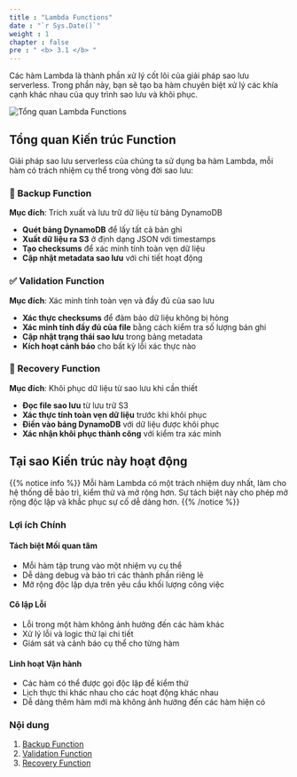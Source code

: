 ```yaml
---
title : "Lambda Functions"
date : "`r Sys.Date()`"
weight : 1
chapter : false
pre : " <b> 3.1 </b> "
---
```


Các hàm Lambda là thành phần xử lý cốt lõi của giải pháp sao lưu serverless. Trong phần này, bạn sẽ tạo ba hàm chuyên biệt xử lý các khía cạnh khác nhau của quy trình sao lưu và khôi phục.

![Tổng quan Lambda Functions](/images/3.svlessimp/001-overview.png)

## Tổng quan Kiến trúc Function

Giải pháp sao lưu serverless của chúng ta sử dụng ba hàm Lambda, mỗi hàm có trách nhiệm cụ thể trong vòng đời sao lưu:

### 🔄 Backup Function
**Mục đích**: Trích xuất và lưu trữ dữ liệu từ bảng DynamoDB
- **Quét bảng DynamoDB** để lấy tất cả bản ghi
- **Xuất dữ liệu ra S3** ở định dạng JSON với timestamps
- **Tạo checksums** để xác minh tính toàn vẹn dữ liệu
- **Cập nhật metadata sao lưu** với chi tiết hoạt động

### ✅ Validation Function  
**Mục đích**: Xác minh tính toàn vẹn và đầy đủ của sao lưu
- **Xác thực checksums** để đảm bảo dữ liệu không bị hỏng
- **Xác minh tính đầy đủ của file** bằng cách kiểm tra số lượng bản ghi
- **Cập nhật trạng thái sao lưu** trong bảng metadata
- **Kích hoạt cảnh báo** cho bất kỳ lỗi xác thực nào

### 🔧 Recovery Function
**Mục đích**: Khôi phục dữ liệu từ sao lưu khi cần thiết
- **Đọc file sao lưu** từ lưu trữ S3
- **Xác thực tính toàn vẹn dữ liệu** trước khi khôi phục
- **Điền vào bảng DynamoDB** với dữ liệu được khôi phục
- **Xác nhận khôi phục thành công** với kiểm tra xác minh

## Tại sao Kiến trúc này hoạt động

{{% notice info %}}
Mỗi hàm Lambda có một trách nhiệm duy nhất, làm cho hệ thống dễ bảo trì, kiểm thử và mở rộng hơn. Sự tách biệt này cho phép mở rộng độc lập và khắc phục sự cố dễ dàng hơn.
{{% /notice %}}

### Lợi ích Chính

#### **Tách biệt Mối quan tâm**
- Mỗi hàm tập trung vào một nhiệm vụ cụ thể
- Dễ dàng debug và bảo trì các thành phần riêng lẻ
- Mở rộng độc lập dựa trên yêu cầu khối lượng công việc

#### **Cô lập Lỗi**
- Lỗi trong một hàm không ảnh hưởng đến các hàm khác
- Xử lý lỗi và logic thử lại chi tiết
- Giám sát và cảnh báo cụ thể cho từng hàm

#### **Linh hoạt Vận hành**
- Các hàm có thể được gọi độc lập để kiểm thử
- Lịch thực thi khác nhau cho các hoạt động khác nhau
- Dễ dàng thêm hàm mới mà không ảnh hưởng đến các hàm hiện có

### Nội dung
1. [Backup Function](3.1.1-backupfunc/) 
2. [Validation Function](3.1.2-backupvalidator/) 
3. [Recovery Function](3.1.3-recoveryfunc/) 
